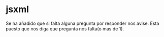 # jsxml

Se ha añadido que si falta alguna pregunta por responder nos avise. Esta puesto que nos diga que pregunta nos falta(o mas de 1).

